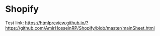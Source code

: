 # Shopify
Test link: https://htmlpreview.github.io/?https://github.com/AmirHosseinRP/Shopify/blob/master/mainSheet.html
